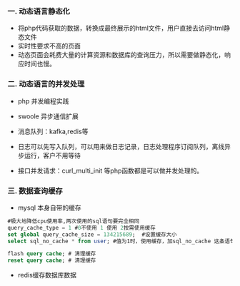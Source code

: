 ### 一. 动态语言静态化
- 将php代码获取的数据，转换成最终展示的html文件，用户直接去访问html静态文件
- 实时性要求不高的页面
- 动态页面会耗费大量的计算资源和数据库的查询压力，所以需要做静态化，响应时间也慢。

### 二. 动态语言的并发处理
- php 并发编程实践
- swoole 异步通信扩展

- 消息队列：kafka,redis等
- 日志可以先写入队列，可以用来做日志记录，日志处理程序订阅队列，离线异步运行，客户不用等待


- 接口并发请求：curl_multi_init 等php函数都是可以做并发处理的。

### 三. 数据查询缓存
- mysql 本身自带的缓存
```sql
#极大地降低cpu使用率,两次使用的sql语句要完全相同
query_cache_type = 1 #0不使用 1 使用 2按需使用缓存
set global query_cache_size = 134215689;  #设置缓存大小
select sql_no_cache * from user; #值为1时，使用缓存，加sql_no_cache 这条语句不使用缓存

flash query cache; # 清理缓存
reset query cache; # 清理缓存
```
- redis缓存数据库数据
